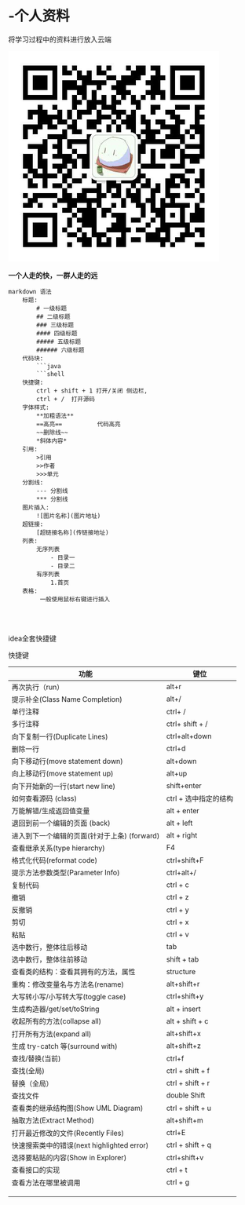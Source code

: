 # -个人资料
将学习过程中的资料进行放入云端

![我的微信](.\img\wechart.jpg)

**一个人走的快，一群人走的远**



```shell
markdown 语法
	标题:
		# 一级标题
		## 二级标题
		### 三级标题
		#### 四级标题
		##### 五级标题
		###### 六级标题
	代码块:
		```java 
		```shell
    快捷键:
    	ctrl + shift + 1 打开/关闭 侧边栏,
    	ctrl + /  打开源码
    字体样式:
    	**加粗语法**
    	==高亮==			代码高亮
    	~~删除线~~
    	*斜体内容*
    引用:
    	>引用
    	>>作者
    	>>>单元
    分割线:
    	--- 分割线
    	*** 分割线
    图片插入:
    	![图片名称](图片地址)
    超链接:
    	[超链接名称](传链接地址)
    列表:
    	无序列表
    		- 目录一
    		- 目录二
    	有序列表
    		1.首页
    表格:
    	 一般使用鼠标右键进行插入
   	
    	


```







idea全套快捷键



快捷键

| 功能                                         | 键位                  |
| -------------------------------------------- | --------------------- |
| 再次执行（run）                              | alt+r                 |
| 提示补全(Class Name Completion)              | alt+/                 |
| 单行注释                                     | ctrl+ /               |
| 多行注释                                     | ctrl+ shift + /       |
| 向下复制一行(Duplicate Lines)                | ctrl+alt+down         |
| 删除一行                                     | ctrl+d                |
| 向下移动行(move statement down)              | alt+down              |
| 向上移动行(move statement up)                | alt+up                |
| 向下开始新的一行(start new line)             | shift+enter           |
| 如何查看源码 (class)                         | ctrl + 选中指定的结构 |
| 万能解错/生成返回值变量                      | alt + enter           |
| 退回到前一个编辑的页面 (back)                | alt + left            |
| 进入到下一个编辑的页面(针对于上条) (forward) | alt + right           |
| 查看继承关系(type hierarchy)                 | F4                    |
| 格式化代码(reformat code)                    | ctrl+shift+F          |
| 提示方法参数类型(Parameter Info)             | ctrl+alt+/            |
| 复制代码                                     | ctrl + c              |
| 撤销                                         | ctrl + z              |
| 反撤销                                       | ctrl + y              |
| 剪切                                         | ctrl + x              |
| 粘贴                                         | ctrl + v              |
| 选中数行，整体往后移动                       | tab                   |
| 选中数行，整体往前移动                       | shift + tab           |
| 查看类的结构：查看其拥有的方法，属性         | structure             |
| 重构：修改变量名与方法名(rename)             | alt+shift+r           |
| 大写转小写/小写转大写(toggle case)           | ctrl+shift+y          |
| 生成构造器/get/set/toString                  | alt + insert          |
| 收起所有的方法(collapse all)                 | alt + shift + c       |
| 打开所有方法(expand all)                     | alt+shift+x           |
| 生成 try-catch 等(surround with)             | alt+shift+z           |
| 查找/替换(当前)                              | ctrl+f                |
| 查找(全局)                                   | ctrl + shift + f      |
| 替换（全局）                                 | ctrl + shift + r      |
| 查找文件                                     | double Shift          |
| 查看类的继承结构图(Show UML Diagram)         | ctrl + shift + u      |
| 抽取方法(Extract Method)                     | alt+shift+m           |
| 打开最近修改的文件(Recently Files)           | ctrl+E                |
| 快速搜索类中的错误(next highlighted error)   | ctrl + shift + q      |
| 选择要粘贴的内容(Show in Explorer)           | ctrl+shift+v          |
| 查看接口的实现                               | ctrl + t              |
| 查看方法在哪里被调用                         | ctrl + g              |
|                                              |                       |
|                                              |                       |
|                                              |                       |

